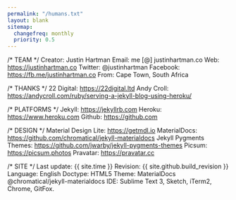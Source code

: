 ```yaml
---
permalink: "/humans.txt"
layout: blank
sitemap:
  changefreq: monthly
  priority: 0.5
---
```

/* TEAM */
    Creator: Justin Hartman
    Email: me [@] justinhartman.co
    Web: https://justinhartman.co
    Twitter: @justinhartman
    Facebook: https://fb.me/justinhartman.co
    From: Cape Town, South Africa

/* THANKS */
    22 Digital: https://22digital.ltd
    Andy Croll: https://andycroll.com/ruby/serving-a-jekyll-blog-using-heroku/

/* PLATFORMS */
    Jekyll: https://jekyllrb.com
    Heroku: https://www.heroku.com
    Github: https://github.com

/* DESIGN */
    Material Design Lite: https://getmdl.io
    MaterialDocs: https://github.com/chromatical/jekyll-materialdocs
    Jekyll Pygments Themes: https://github.com/jwarby/jekyll-pygments-themes
    Picsum: https://picsum.photos
    Pravatar: https://pravatar.cc

/* SITE */
    Last update: {{ site.time }}
    Revision: {{ site.github.build_revision }}
    Language: English
    Doctype: HTML5
    Theme: MaterialDocs @chromatical/jekyll-materialdocs
    IDE: Sublime Text 3, Sketch, iTerm2, Chrome, GitFox.
